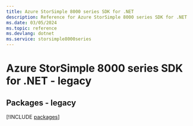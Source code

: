 ```yaml
---
title: Azure StorSimple 8000 series SDK for .NET
description: Reference for Azure StorSimple 8000 series SDK for .NET
ms.date: 03/05/2024
ms.topic: reference
ms.devlang: dotnet
ms.service: storsimple8000series
---
```

# Azure StorSimple 8000 series SDK for .NET - legacy
## Packages - legacy
[!INCLUDE [packages](storsimple-8000-series-index.md)]